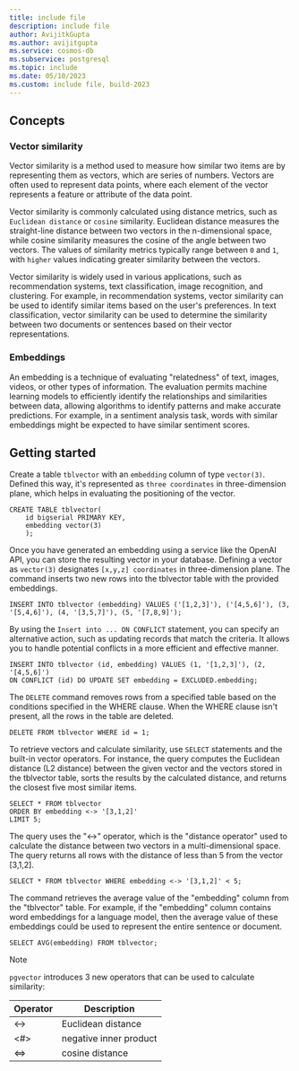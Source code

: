 ```yaml
---
title: include file
description: include file
author: AvijitkGupta
ms.author: avijitgupta
ms.service: cosmos-db
ms.subservice: postgresql
ms.topic: include
ms.date: 05/10/2023
ms.custom: include file, build-2023
---
```


## Concepts
### Vector similarity

Vector similarity is a method used to measure how similar two items are by representing them as vectors, which are series of numbers. Vectors are often used to represent data points, where each element of the vector represents a feature or attribute of the data point. 

Vector similarity is commonly calculated using distance metrics, such as `Euclidean distance` or `cosine` similarity. Euclidean distance measures the straight-line distance between two vectors in the n-dimensional space, while cosine similarity measures the cosine of the angle between two vectors. The values of similarity metrics typically range between `0` and `1`, with `higher` values indicating greater similarity between the vectors.

Vector similarity is widely used in various applications, such as recommendation systems, text classification, image recognition, and clustering. For example, in recommendation systems, vector similarity can be used to identify similar items based on the user's preferences. In text classification, vector similarity can be used to determine the similarity between two documents or sentences based on their vector representations.

### Embeddings

An embedding is a technique of evaluating "relatedness" of text, images, videos, or other types of information. The evaluation permits machine learning models to efficiently identify the relationships and similarities between data, allowing algorithms to identify patterns and make accurate predictions. For example, in a sentiment analysis task, words with similar embeddings might be expected to have similar sentiment scores.

## Getting started

Create a table `tblvector` with an `embedding` column of type `vector(3)`. Defined this way, it's represented as `three coordinates` in three-dimension plane, which helps in evaluating the positioning of the vector.

```postgresql
CREATE TABLE tblvector(
    id bigserial PRIMARY KEY,
    embedding vector(3)
    );
```

Once you have generated an embedding using a service like the OpenAI API, you can store the resulting vector in your database. Defining a vector as `vector(3)` designates `[x,y,z] coordinates` in three-dimension plane. The command inserts two new rows into the tblvector table with the provided embeddings.

```postgresql
INSERT INTO tblvector (embedding) VALUES ('[1,2,3]'), ('[4,5,6]'), (3, '[5,4,6]'), (4, '[3,5,7]'), (5, '[7,8,9]');
```

By using the `Insert into ... ON CONFLICT` statement, you can specify an alternative action, such as updating records that match the criteria. It allows you to handle potential conflicts in a more efficient and effective manner.

```postgresql
INSERT INTO tblvector (id, embedding) VALUES (1, '[1,2,3]'), (2, '[4,5,6]')
ON CONFLICT (id) DO UPDATE SET embedding = EXCLUDED.embedding;
```

The `DELETE` command removes rows from a specified table based on the conditions specified in the WHERE clause. When the WHERE clause isn't present, all the rows in the table are deleted.

```postgresql
DELETE FROM tblvector WHERE id = 1;
```

To retrieve vectors and calculate similarity, use `SELECT` statements and the built-in vector operators. For instance, the query computes the Euclidean distance (L2 distance) between the given vector and the vectors stored in the tblvector table, sorts the results by the calculated distance, and returns the closest five most similar items.

```postgresql
SELECT * FROM tblvector 
ORDER BY embedding <-> '[3,1,2]' 
LIMIT 5;
```

The query uses the "<->" operator, which is the "distance operator" used to calculate the distance between two vectors in a multi-dimensional space. The query returns all rows with the distance of less than 5 from the vector [3,1,2].

```postgresql
SELECT * FROM tblvector WHERE embedding <-> '[3,1,2]' < 5;
```

The command retrieves the average value of the "embedding" column from the "tblvector" table. For example, if the "embedding" column contains word embeddings for a language model, then the average value of these embeddings could be used to represent the entire sentence or document.

```postgresql
SELECT AVG(embedding) FROM tblvector;
```

> [!NOTE]
> `pgvector` introduces 3 new operators that can be used to calculate similarity:
>
> |   Operator   |   Description              |
> |--------------|----------------------------|
> | <->          | Euclidean distance         |
> | <#>          | negative inner product     |
> | <=>          | cosine distance            |